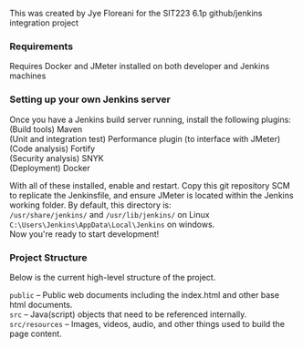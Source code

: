 This was created by Jye Floreani for the SIT223 6.1p github/jenkins integration project

### Requirements
Requires Docker and JMeter installed on both developer and Jenkins machines

### Setting up your own Jenkins server
Once you have a Jenkins build server running, install the following plugins:
(Build tools) Maven<br />
(Unit and integration test) Performance plugin (to interface with JMeter)<br />
(Code analysis) Fortify<br />
(Security analysis) SNYK<br />
(Deployment) Docker<br />

With all of these installed, enable and restart. Copy this git repository SCM to replicate the Jenkinsfile, and ensure JMeter is located within the Jenkins working folder. By default, this directory is:<br />
`/usr/share/jenkins/` and `/usr/lib/jenkins/` on Linux<br />
`C:\Users\Jenkins\AppData\Local\Jenkins` on windows.<br />
Now you're ready to start development!

### Project Structure
Below is the current high-level structure of the project.

`public` – Public web documents including the index.html and other base html documents.<br />
`src` – Java(script) objects that need to be referenced internally.<br />
`src/resources` – Images, videos, audio, and other things used to build the page content.<br />
